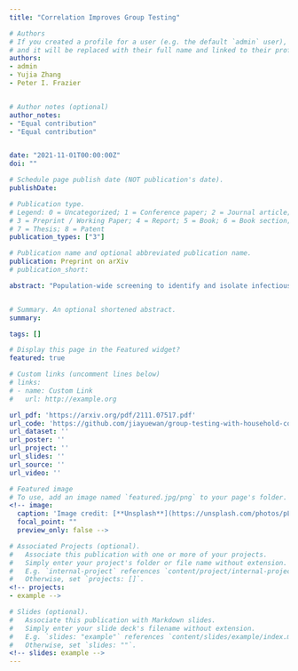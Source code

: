 ```yaml
---
title: "Correlation Improves Group Testing"

# Authors
# If you created a profile for a user (e.g. the default `admin` user), write the username (folder name) here
# and it will be replaced with their full name and linked to their profile.
authors:
- admin
- Yujia Zhang
- Peter I. Frazier


# Author notes (optional)
author_notes:
- "Equal contribution"
- "Equal contribution"


date: "2021-11-01T00:00:00Z"
doi: ""

# Schedule page publish date (NOT publication's date).
publishDate:

# Publication type.
# Legend: 0 = Uncategorized; 1 = Conference paper; 2 = Journal article;
# 3 = Preprint / Working Paper; 4 = Report; 5 = Book; 6 = Book section;
# 7 = Thesis; 8 = Patent
publication_types: ["3"]

# Publication name and optional abbreviated publication name.
publication: Preprint on arXiv
# publication_short:

abstract: "Population-wide screening to identify and isolate infectious individuals is a powerful tool for controlling COVID-19 and other infectious diseases. Testing an entire population, however, requires significant resources. Group testing can enable large-scale screening by testing more people with fewer resources, but dilution degrades its sensitivity, reducing its effectiveness as an infection control measure. Analysis of this tradeoff typically assumes that pooled samples are independent. Building on recent empirical results in the literature, we argue that this assumption significantly underestimates the true benefits of group testing. Indeed, placing samples from a social group or household into the same pool correlates a pool's samples. As a result, a positive pool likely contains multiple positive samples, increasing a pooled test's sensitivity and also tending to reduce the number of pools that require follow-up tests. We prove that under a general correlation structure, pooling correlated samples together (called _correlated pooling_) achieves higher sensitivity and requires fewer tests per positive identified compared to independently pooling the samples (called _naive pooling_) using the same pool size within the two-stage Dorfman procedure, the most widely-used group testing method. To the best of our knowledge, our work is the first to theoretically characterize correlation's effect on sensitivity, and the first to study its effect on test usage under a realistic test error model. Under a representative starting prevalence of 1%, simulation results estimate that correlated pooling requires 12.9% fewer tests than naive pooling to control an epidemic. Thus, we argue that correlation is an important consideration for policy-makers designing infection control interventions: it makes screening more attractive for infection control and it suggests that sample collection should maximize correlation."


# Summary. An optional shortened abstract.
summary:

tags: []

# Display this page in the Featured widget?
featured: true

# Custom links (uncomment lines below)
# links:
# - name: Custom Link
#   url: http://example.org

url_pdf: 'https://arxiv.org/pdf/2111.07517.pdf'
url_code: 'https://github.com/jiayuewan/group-testing-with-household-correlation'
url_dataset: ''
url_poster: ''
url_project: ''
url_slides: ''
url_source: ''
url_video: ''

# Featured image
# To use, add an image named `featured.jpg/png` to your page's folder.
<!-- image:
  caption: 'Image credit: [**Unsplash**](https://unsplash.com/photos/pLCdAaMFLTE)'
  focal_point: ""
  preview_only: false -->

# Associated Projects (optional).
#   Associate this publication with one or more of your projects.
#   Simply enter your project's folder or file name without extension.
#   E.g. `internal-project` references `content/project/internal-project/index.md`.
#   Otherwise, set `projects: []`.
<!-- projects:
- example -->

# Slides (optional).
#   Associate this publication with Markdown slides.
#   Simply enter your slide deck's filename without extension.
#   E.g. `slides: "example"` references `content/slides/example/index.md`.
#   Otherwise, set `slides: ""`.
<!-- slides: example -->
---
```


<!-- {{% callout note %}}
Click the *Cite* button above to demo the feature to enable visitors to import publication metadata into their reference management software.
{{% /callout %}} -->

<!-- {{% callout note %}}
Create your slides in Markdown - click the *Slides* button to check out the example.
{{% /callout %}} -->

<!-- Supplementary notes can be added here, including [code, math, and images](https://wowchemy.com/docs/writing-markdown-latex/). -->
